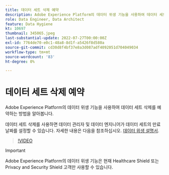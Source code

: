 ```yaml
---
title: 데이터 세트 삭제 예약
description: Adobe Experience Platform의 데이터 위생 기능을 사용하여 데이터 세트를 삭제하는 방법에 대해 알아봅니다.
role: Data Engineer, Data Architect
feature: Data Hygiene
kt: 10697
thumbnail: 345065.jpeg
last-substantial-update: 2022-07-27T00:00:00Z
exl-id: 7764de70-e0c1-48a8-8d1f-a5426f8d580a
source-git-commit: cd30d8f4bf37e8a3d087adf4092051d704049034
workflow-type: tm+mt
source-wordcount: '83'
ht-degree: 0%

---
```


# 데이터 세트 삭제 예약

Adobe Experience Platform의 데이터 위생 기능을 사용하여 데이터 세트 삭제를 예약하는 방법을 알아봅니다.

데이터 세트 삭제를 사용하면 데이터 관리자 및 데이터 엔지니어가 데이터 세트의 만료 날짜를 설정할 수 있습니다. 자세한 내용은 다음을 참조하십시오. [데이터 위생 설명서](https://experienceleague.adobe.com/docs/experience-platform/hygiene/home.html).

>[!VIDEO](https://video.tv.adobe.com/v/345065?quality=12&learn=on)

>[!IMPORTANT]
>
> Adobe Experience Platform의 데이터 위생 기능은 현재 Healthcare Shield 또는 Privacy and Security Shield 고객만 사용할 수 있습니다.
